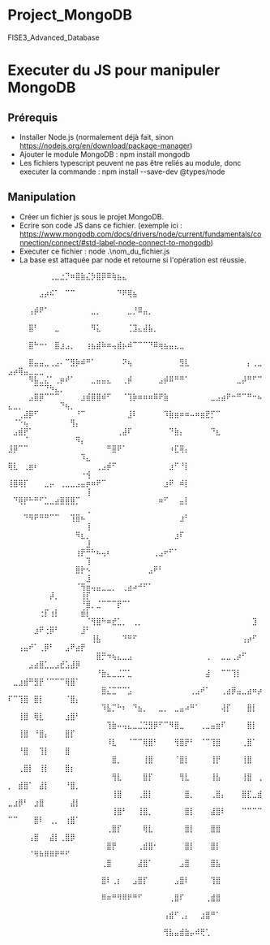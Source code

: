 # Project_MongoDB
 FISE3_Advanced_Database

# Executer du JS pour manipuler MongoDB
## Prérequis
- Installer Node.js (normalement déjà fait, sinon https://nodejs.org/en/download/package-manager)
- Ajouter le module MongoDB : npm install mongodb
- Les fichiers typescript peuvent ne pas être reliés au module, donc executer la commande : npm install --save-dev @types/node
## Manipulation
- Créer un fichier js sous le projet MongoDB.
- Ecrire son code JS dans ce fichier. (exemple ici : https://www.mongodb.com/docs/drivers/node/current/fundamentals/connection/connect/#std-label-node-connect-to-mongodb)
- Executer ce fichier : node .\nom_du_fichier.js
- La base est attaquée par node et retourne si l'opération est réussie.


⠀⠀⠀⠀⠀⠀⠀⠀⢀⣀⣐⡙⠶⣿⣷⣌⡳⣿⡿⠿⢷⣦⣄⠀⠀⠀⠀⠀⠀⠀⠀⠀⠀⠀⠀⠀⠀⠀⠀⠀⠀⠀⠀⠀⠀⠀⠀⠀⠀⠀⠀⠀⠀⠀⠀⠀⠀⠀⠀⠀⠀⠀⠀⠀⠀
⠀⠀⠀⠀⠀⠀⣠⡴⠮⠁⠀⠉⠉⠀⠀⠀⠀⠀⠀⠀⠀⠙⠟⢿⣦⠀⠀⠀⠀⠀⠀⠀⠀⠀⠀⠀⠀⠀⠀⠀⠀⠀⠀⠀⠀⠀⠀⠀⠀⠀⠀⠀⠀⠀⠀⠀⠀⠀⠀⠀⠀⠀⠀⠀⠀
⠀⠀⠀⠀⢠⡾⠟⠁⠀⠀⠀⠀⠀⠀⠀⠀⣀⡀⠀⠀⠀⠀⠀⣀⡘⠿⣤⡀⠀⠀⠀⠀⠀⠀⠀⠀⠀⠀⠀⠀⠀⠀⠀⠀⠀⠀⠀⠀⠀⠀⠀⠀⠀⠀⠀⠀⠀⠀⠀⠀⠀⠀⠀⠀⠀
⠀⠀⠀⠀⣿⠃⠀⠀⠀⣀⠀⠀⠀⠀⠀⠀⠻⣅⠀⠀⠀⠀⠀⢈⣹⣄⣼⣧⡀⠀⠀⠀⠀⠀⠀⠀⠀⠀⠀⠀⠀⠀⠀⠀⠀⠀⠀⠀⠀⠀⠀⠀⠀⠀⠀⠀⠀⠀⠀⠀⠀⠀⠀⠀⠀
⠀⠀⠀⠀⣿⠓⠒⠂⠀⣿⣰⣠⡀⠀⠀⢰⣦⣾⠷⠶⢤⣾⡦⠾⠉⠉⠉⠙⠿⢶⣦⣤⣄⣀⠀⠀⠀⠀⠀⠀⠀⠀⠀⠀⠀⠀⠀⠀⠀⠀⠀⠀⠀⠀⠀⠀⠀⠀⠀⠀⠀⠀⠀⠀⠀
⠀⠀⠀⠀⣿⣤⣤⣀⢀⣠⠄⠉⣻⡷⠾⠛⠁⠀⠀⠀⠀⠀⠝⢦⠀⠀⠀⠀⠀⠀⠀⠀⠀⣻⣇⠀⠀⠀⠀⠀⠀⠀⠀⠀⠀⠀⡄⢀⣀⣠⡴⢿⣤⣀⣀⣀⠀⠀⠀⠀⠀⠀⠀⠀⠀
⠀⠀⠀⠀⠻⣧⣀⣌⠁⢀⡶⠞⠁⠀⠀⠀⣀⣤⣤⣄⠀⠀⢀⡾⠀⠀⠀⠀⠀⣠⡾⠿⠛⠛⠁⠀⠀⠀⠀⠀⠀⠀⠀⠀⣀⡼⠛⠋⠉⠀⠀⠀⠀⠀⠉⠉⠙⠳⣄⡀⠀⠀⠀⠀⠀
⠀⠀⠀⠀⣠⣿⡿⠉⠉⠉⠀⠀⠀⠀⣰⣾⣿⣿⠾⠋⠀⠀⠈⢹⡷⠶⠶⠶⠿⠟⣷⠀⠀⠀⠀⠀⠀⠀⠀⣀⣠⣴⠟⠒⠛⠉⠛⠒⠦⣄⣀⡀⠀⠀⠀⠀⠀⠀⠀⠙⢦⡀⠀⠀⠀
⠀⠀⢀⣼⡿⠋⠀⠀⠀⠀⠀⠀⠀⠘⠉⠀⠀⠀⠀⠀⠀⠀⠀⣸⠇⠀⠀⠀⠀⠀⠹⣷⣶⠶⠶⠤⠶⣶⣟⡋⠉⠀⠀⠀⠀⠀⠀⠀⠀⠀⠈⠑⢦⠀⠀⠀⠀⠀⠀⠀⠀⢻⡄⠀⠀
⠀⣠⣾⡟⠁⠀⠀⠀⠀⠀⠀⠀⠀⠀⠀⠀⠀⠀⠀⠀⠀⢀⣼⠏⠀⠀⠀⠀⠀⠀⠀⠙⣷⡄⠀⠀⠀⠀⠀⠙⣆⠀⠀⠀⠀⠀⠀⠀⠀⠀⠀⠀⠈⠀⠀⠀⠀⠀⠀⠀⠀⠀⠻⡄⠀
⣸⡿⠉⠉⠀⠀⠀⠀⠀⠀⠀⠀⠀⠀⠀⠀⠀⠀⠀⠛⣿⠟⠁⠀⠀⠀⠀⠀⠀⠀⠀⠰⣏⢿⡄⠀⠀⠀⠀⠀⠀⠀⠀⠀⠀⠀⠀⠀⠀⠀⠀⠀⠀⠀⠀⠀⠀⠀⠀⠀⠀⠀⠀⠹⣄
⢿⣇⠀⢀⣶⠆⠀⠀⠀⠀⠀⠀⠀⠀⠀⠀⠀⢀⣠⡾⠋⠀⠀⠀⠀⠀⠀⠀⠀⠀⠀⣰⠋⠘⡇⠀⠀⠀⠀⠀⠀⠀⠀⠀⠀⠀⠀⠀⠀⠀⠀⠀⠀⠀⠀⠀⠀⠀⠀⠀⠀⠀⠀⠐⢺
⢸⣿⢿⡏⠀⠀⠀⣀⡤⠀⢀⣀⣀⣠⣤⡶⠶⠟⠉⠀⠀⠀⠀⠀⠀⠀⠀⠀⠀⠀⣰⠟⠀⠾⡇⠀⠀⠀⠀⠀⠀⠀⠀⠀⠀⠀⠀⠀⠀⠀⠀⠀⠀⠀⠀⠀⠀⠀⠀⠀⠀⠀⠀⠀⢸
⠀⠙⢿⡟⠓⠛⠋⣁⣀⣴⣿⣿⣿⡉⠀⠀⠀⠀⠀⠀⠀⠀⠀⠀⠀⠀⠀⠀⠀⠶⠋⠀⠀⣤⡇⠀⠀⠀⠀⠀⠀⠀⠀⠀⠀⠀⠀⠀⠀⠀⠀⠀⠀⠀⠀⠀⠀⠀⠀⠀⠀⠀⠀⠀⢀
⠀⠀⠀⠙⠻⠟⠛⠛⠉⠉⠀⠀⢹⣿⠦⠀⠀⠀⠀⠀⠀⠀⠀⠀⠀⠀⠀⠀⠀⠀⠀⠀⠀⣰⠃⠀⠀⠀⠀⠀⠀⠀⠀⠀⠀⠀⠀⠀⠀⠀⠀⠀⠀⠀⠀⠀⠀⠀⠀⠀⠀⠀⠀⠀⢸
⠀⠀⠀⠀⠀⠀⠀⠀⠀⠀⠀⠀⠀⠻⣆⡀⠀⠀⠀⠀⠀⠀⠀⠀⠀⠀⠀⠀⠀⠀⠀⠀⣰⠏⠀⠀⠀⠀⠀⠀⠀⠀⠀⠀⠀⠀⠀⠀⠀⠀⠀⠀⠀⠀⠀⠀⠀⠀⠀⠀⠀⠀⠀⠀⣸
⠀⠀⠀⠀⠀⠀⠀⠀⠀⠀⠀⠀⠀⢰⡟⠛⠓⠦⢤⠆⠀⠀⠀⠀⠀⠀⠀⠀⢀⣠⠖⠋⠁⠀⠀⠀⠀⠀⠀⠀⠀⠀⠀⠀⠀⠀⠀⠀⠀⠀⠀⠀⠀⠀⠀⠀⠀⠀⠀⠀⠀⠀⠀⠀⢹
⠀⠀⠀⠀⠀⠀⠀⠀⠀⠀⠀⠀⠀⣿⡗⠢⠀⠀⠀⠀⠀⠀⠀⠀⠀⠀⠀⣠⠟⠃⠀⠀⠀⠀⠀⠀⠀⠀⠀⠀⠀⠀⠀⠀⠀⠀⠀⠀⠀⠀⠀⠀⠀⠀⠀⠀⠀⠀⠀⠀⠀⠀⠀⠀⣸
⠀⠀⠀⠀⠀⠀⠀⠀⠀⠀⠀⠀⠀⠈⢻⣶⢤⣤⣀⣀⡀⠀⢀⣴⠴⠚⠋⠁⠀⠀⠀⠀⠀⠀⠀⠀⠀⠀⠀⠀⠀⠀⠀⠀⠀⠀⠀⠀⠀⠀⠀⠀⠀⠀⠀⠀⠀⡼⡀⠀⠀⠀⠀⢸⡏
⠀⠀⠀⠀⠀⠀⠀⠀⠀⠀⠀⠀⠀⠀⠘⣿⡀⣈⠉⠉⠉⡟⠉⠁⠀⠀⠀⠀⠀⠀⠀⠀⠀⠀⠀⠀⠀⠀⠀⠀⠀⠀⠀⠀⠀⠀⠀⠀⠀⠀⠀⠀⠀⠀⠀⢐⡏⢰⡇⠀⠀⠀⠀⣾⡇
⠀⠀⠀⠀⠀⠀⠀⠀⠀⠀⠀⠀⠀⠀⠀⠈⢻⣿⠓⠶⣞⣁⡀⠀⢀⡀⠀⠀⠀⠀⠀⠀⠀⠀⠀⠀⠀⠀⠀⠀⠀⠀⠀⠀⠀⠀⠀⣹⠀⠀⠀⠀⠀⠀⣰⠟⢐⡿⠃⠀⠀⠀⠀⣸⠃
⠀⠀⠀⠀⠀⠀⠀⠀⠀⠀⠀⠀⠀⠀⠀⠀⢸⣧⠀⠀⠀⠀⠙⠛⠋⠀⠀⠀⠀⠀⠀⠀⠀⠀⠀⠀⠀⠀⠀⠀⠀⠀⠀⠀⠀⢠⡴⠋⠀⠀⠀⢠⣤⠞⠁⢀⡿⠃⠀⠀⣠⠟⣴⡟⠀
⠀⠀⠀⠀⠀⠀⠀⠀⠀⠀⠀⠀⠀⠀⠀⠀⠀⣿⡛⠲⢦⣄⣀⣠⠀⠀⠀⠀⠀⠀⠀⠀⠀⠀⠀⠀⠀⠀⢀⠀⠀⣀⣀⢀⡴⠋⠀⠀⠀⠀⠀⠀⠀⣠⣴⣿⣁⣀⣠⣞⣡⣼⡿⠀⠀
⠀⠀⠀⠀⠀⠀⠀⠀⠀⠀⠀⠀⠀⠀⠀⠀⠀⠘⣷⣄⣀⣈⡉⣁⠀⠀⠀⠀⠀⠀⠀⠀⠀⠀⠀⠀⠀⠀⣼⠀⠀⠉⠉⢹⡇⠀⠀⠀⠀⠀⣀⣰⣾⠛⣻⡟⠈⠉⠉⠉⢿⣿⠁⠀⠀
⠀⠀⠀⠀⠀⠀⠀⠀⠀⠀⠀⠀⠀⠀⠀⠀⠀⠀⣿⣌⣉⠉⠉⣡⠀⠀⠀⠀⠀⠀⠀⠀⠀⠀⠀⢀⣠⠞⠁⠀⠀⢀⣴⡿⣤⣀⣴⠶⡴⠏⠉⢹⣿⠀⣿⡇⠀⠀⠀⠀⠈⣿⡄⠀⠀
⠀⠀⠀⠀⠀⠀⠀⠀⠀⠀⠀⠀⠀⠀⠀⠀⠀⠀⠹⣧⡉⠓⠆⠀⠙⣦⡀⠀⠀⣀⡀⠀⣀⣤⠴⠛⠁⠀⠀⠀⠀⢼⡏⠀⠀⠀⣿⡇⠀⠀⠀⢸⣿⠀⢿⣇⠀⠀⠀⠀⣰⣿⠃⠀⠀
⠀⠀⠀⠀⠀⠀⠀⠀⠀⠀⠀⠀⠀⠀⠀⠀⠀⠀⠀⢹⣷⠤⢤⣄⣀⣈⣙⣻⡿⠋⠉⠻⣿⣀⠀⠀⠀⢀⣀⣤⣶⠏⠀⠀⠀⠀⣿⡇⠀⠀⠀⢸⣿⠀⠘⣿⡄⠀⠀⠀⣿⡏⠀⠀⠀
⠀⠀⠀⠀⠀⠀⠀⠀⠀⠀⠀⠀⠀⠀⠀⠀⠀⠀⠀⠸⣇⠀⠀⠈⠉⠉⢿⣿⠃⠀⠀⠀⢻⣿⡟⠃⠀⠈⠉⢹⣿⠀⠀⠀⠀⢀⣿⠁⠀⠀⠀⠘⣿⠀⠀⢹⡇⠀⠀⠀⣿⠀⠀⠀⠀
⠀⠀⠀⠀⠀⠀⠀⠀⠀⠀⠀⠀⠀⠀⠀⠀⠀⠀⠀⠀⣿⡀⠀⠀⠀⠀⢸⣿⠀⠀⠀⠀⠈⣿⡇⠀⠀⠀⠀⢸⡟⠀⠀⠀⠀⢸⣿⠀⠀⠀⠀⢀⣿⡇⠀⢸⡇⠀⠀⠀⣿⡆⠀⠀⠀
⠀⠀⠀⠀⠀⠀⠀⠀⠀⠀⠀⠀⠀⠀⠀⠀⠀⠀⠀⠀⢻⣇⠀⠀⠀⠀⣿⡏⠀⠀⠀⠀⠀⢻⣇⠀⠀⠀⠀⢸⣧⠀⠀⠀⠀⢸⣿⠀⢀⡀⠀⣾⣿⠁⠀⣼⡇⠀⠀⠀⠘⣿⡀⠀⠀
⠀⠀⠀⠀⠀⠀⠀⠀⠀⠀⠀⠀⠀⠀⠀⠀⠀⠀⠀⠀⢸⣿⠀⠀⠀⢀⣿⡇⠀⠀⠀⠀⠀⠀⣿⡀⠀⠀⠀⢀⣿⡄⠀⠀⠀⣿⣏⣀⣾⣀⣰⡿⠃⠀⣰⣿⠀⠀⠀⠀⠀⣼⡇⠀⠀
⠀⠀⠀⠀⠀⠀⠀⠀⠀⠀⠀⠀⠀⠀⠀⠀⠀⠀⠀⠀⢸⣿⠃⠀⠀⢸⣿⡀⠀⠀⠀⠀⠀⠀⣿⡇⠀⠀⠀⣼⣿⠇⠀⠀⠀⠉⠉⠉⠉⠉⠉⠀⠀⠀⣿⠇⠀⢀⡀⠀⢰⣿⠁⠀⠀
⠀⠀⠀⠀⠀⠀⠀⠀⠀⠀⠀⠀⠀⠀⠀⠀⠀⠀⠀⢀⣿⡏⠀⠀⠀⠀⢿⣇⠀⠀⠀⠀⠀⠀⣿⡇⠀⠀⠀⣿⣿⠀⠀⠀⠀⠀⠀⠀⠀⠀⠀⠀⠀⢠⣿⠀⠀⣼⡇⢀⣿⡿⠀⠀⠀
⠀⠀⠀⠀⠀⠀⠀⠀⠀⠀⠀⠀⠀⠀⠀⠀⠀⠀⠀⣿⡟⠀⠀⠀⠀⢀⣾⣿⠂⠀⠀⠀⠀⠀⣿⡇⠀⠀⠀⣿⡇⠀⠀⠀⠀⠀⠀⠀⠀⠀⠀⠀⠀⠈⠻⠷⠿⠿⠟⠛⠋⠀⠀⠀⠀
⠀⠀⠀⠀⠀⠀⠀⠀⠀⠀⠀⠀⠀⠀⠀⠀⠀⠀⢀⣿⠀⠀⠀⠀⠀⣼⣿⠁⠀⠀⠀⠀⠀⣠⣿⠀⠀⠀⠀⣿⣧⠀⠀⠀⠀⠀⠀⠀⠀⠀⠀⠀⠀⠀⠀⠀⠀⠀⠀⠀⠀⠀⠀⠀⠀
⠀⠀⠀⠀⠀⠀⠀⠀⠀⠀⠀⠀⠀⠀⠀⠀⠀⠀⣿⠇⢀⡆⠀⠀⣠⣿⡏⠀⠀⠀⠀⠀⣠⣿⠇⠀⠀⠀⠀⢹⣿⠀⠀⠀⠀⠀⠀⠀⠀⠀⠀⠀⠀⠀⠀⠀⠀⠀⠀⠀⠀⠀⠀⠀⠀
⠀⠀⠀⠀⠀⠀⠀⠀⠀⠀⠀⠀⠀⠀⠀⠀⠀⠀⠿⠶⠛⠻⠿⠟⠛⠋⠀⠀⠀⠀⠀⢀⣿⠏⠀⠀⠀⠀⢀⣾⣿⠀⠀⠀⠀⠀⠀⠀⠀⠀⠀⠀⠀⠀⠀⠀⠀⠀⠀⠀⠀⠀⠀⠀⠀
⠀⠀⠀⠀⠀⠀⠀⠀⠀⠀⠀⠀⠀⠀⠀⠀⠀⠀⠀⠀⠀⠀⠀⠀⠀⠀⠀⠀⠀⠀⢠⣾⠋⢀⡄⠀⠀⣰⣿⠛⠁⠀⠀⠀⠀⠀⠀⠀⠀⠀⠀⠀⠀⠀⠀⠀⠀⠀⠀⠀⠀⠀⠀⠀⠀
⠀⠀⠀⠀⠀⠀⠀⠀⠀⠀⠀⠀⠀⠀⠀⠀⠀⠀⠀⠀⠀⠀⠀⠀⠀⠀⠀⠀⠀⠀⢻⣧⣤⣾⣷⡤⠾⢟⢁⠀⠀⠀⠀⠀⠀⠀⠀⠀⠀⠀⠀⠀⠀⠀⠀⠀⠀⠀⠀⠀⠀⠀⠀⠀⠀
